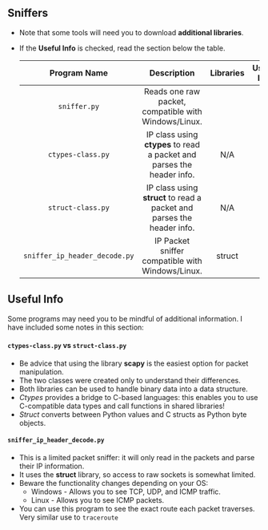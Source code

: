 ## Sniffers

* Note that some tools will need you to download **additional libraries**.
* If the **Useful Info** is checked, read the section below the table.


   | Program Name | Description| Libraries| Useful Info |
   | :--------: | :---: | :---: | :---: | 
   | `sniffer.py`| Reads one raw packet, compatible with Windows/Linux. | | |
   | `ctypes-class.py`| IP class using **ctypes** to read a packet and parses the header info. | N/A | ⚠️ |
   | `struct-class.py`| IP class using **struct** to read a packet and parses the header info. | N/A | ⚠️ |
   | `sniffer_ip_header_decode.py`| IP Packet sniffer compatible with Windows/Linux. | struct | ⚠️ |

## Useful Info

Some programs may need you to be mindful of additional information. I have included some notes in this section:
   
#### `ctypes-class.py` vs `struct-class.py`

* Be advice that using the library **scapy** is the easiest option for packet manipulation. 
* The two classes were created only to understand their differences.
* Both libraries can be used to handle binary data into a data structure. 
* *Ctypes* provides a bridge to C-based languages: this enables you to use C-compatible data types and call functions in shared libraries!
* *Struct* converts between Python values and C structs as Python byte objects.


#### `sniffer_ip_header_decode.py`

* This is a limited packet sniffer: it will only read in the packets and parse their IP information. 
* It uses the **struct** library, so access to raw sockets is somewhat limited. 
* Beware the functionality changes depending on your OS:
   * Windows - Allows you to see TCP, UDP, and ICMP traffic.
   * Linux   - Allows you to see ICMP packets.
* You can use this program to see the exact route each packet traverses. Very similar use to `traceroute`

